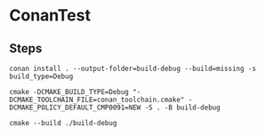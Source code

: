 # ConanTest

## Steps

`conan install . --output-folder=build-debug --build=missing -s build_type=Debug`

`cmake -DCMAKE_BUILD_TYPE=Debug "-DCMAKE_TOOLCHAIN_FILE=conan_toolchain.cmake" -DCMAKE_POLICY_DEFAULT_CMP0091=NEW -S . -B build-debug`

`cmake --build ./build-debug`
